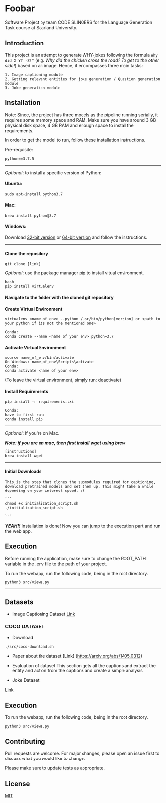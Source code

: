 # Foobar

Software Project by team CODE SLINGERS for the Language Generation Task course at Saarland University.

## Introduction

This project is an attempt to generate WHY-jokes following the formula ```Why did X Y? -Z!"``` (e.g. _Why did the chicken cross the road? To get to the other side!_) based on an image. Hence, it encompasses three main tasks:

    1. Image captioning module
    2. Getting relevant entities for joke generation / Question generation module
    3. Joke generation module


## Installation

Note: Since, the project has three models as the pipeline running serially, it requires some memory space and RAM. Make sure you have around 3 GB physical disk space, 4 GB RAM and enough space to install the requirements. 

In order to get the model to run, follow these installation instructions.


<!-- ### Requirements -->
Pre-requisite:

    python==3.7.5

---
_Optional_: to install a specific version of Python:

#### Ubuntu:

    sudo apt-install python3.7


#### Mac:

    brew install python@3.7


#### Windows:
Download [32-bit version](https://www.python.org/ftp/python/3.7.5/python-3.7.5.exe) or [64-bit version](https://www.python.org/ftp/python/3.7.5/python-3.7.5-amd64.exe) and follow the instructions.


---
#### Clone the repository

    git clone [link]

_Optional_: use the package manager [pip](https://pip.pypa.io/en/stable/) to install vitual environment.

    bash
    pip install virtualenv
    
    
    
#### Navigate to the folder with the cloned git repository

#### Create Virtual Environment

    virtualenv <name of env> --python /usr/bin/python[version] or <path to your python if its not the mentioned one>
    
    Conda:
    conda create --name <name of your env> python=3.7

#### Activate Virtual Environment

    source name_of_env/bin/activate
    On Windows: name_of_env\Scripts\activate
    Conda:
    conda activate <name of your env>

(To leave the virtual environment, simply run: deactivate)

#### Install Requirements

    pip install -r requirements.txt
        
    Conda:
    have to first run:
    conda install pip



---

_Optional_: If you're on Mac.  

***Note: if you are on mac, then first install wget using brew***  

    [instructions]
    brew install wget

---

#### Initial Downloads
    This is the step that clones the submodules required for captioning, download pretrained models and set them up. This might take a while depending on your internet speed. :)
    
    ```
    chmod +x initialization_script.sh
    ./initialization_script.sh
    
    ```


**_YEAH!!_** Installation is done! Now you can jump to the execution part and run the web app.


## Execution
Before running the application, make sure to change the ROOT_PATH variable in the .env file to the path of your project.

To run the webapp, run the following code, being in the root directory.

    python3 src/views.py



---


## Datasets

- Image Captioning Dataset
[Link](https://paperswithcode.com/datasets)

### COCO DATASET
- Download

```
./src/coco-download.sh

```
- Paper about the dataset
[Link] (https://arxiv.org/abs/1405.0312)

- Evaluation of dataset
This section gets all the captions and extract the entity and action from the captions and create a simple analysis

- Joke Dataset

 [Link](https://www.kaggle.com/abhinavmoudgil95/short-jokes)


## Execution
To run the webapp, run the following code, being in the root directory.

```
python3 src/views.py

```

## Contributing
Pull requests are welcome. For major changes, please open an issue first to discuss what you would like to change.

Please make sure to update tests as appropriate.

## License
[MIT](https://choosealicense.com/licenses/mit/)
